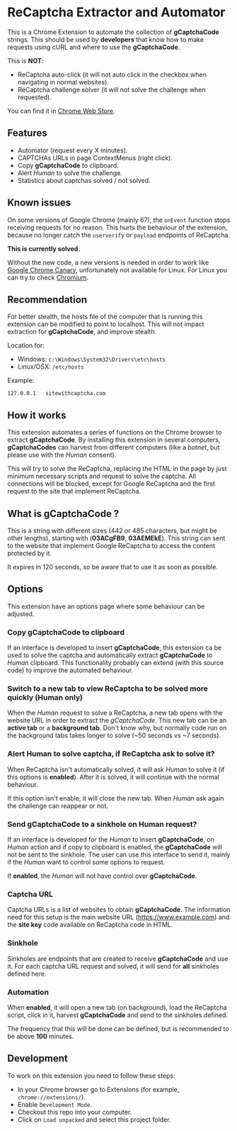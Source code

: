 # ReCaptcha Extractor and Automator

This is a Chrome Extension to automate the collection of **gCaptchaCode** strings. This should be used by **developers** that know how to make requests using cURL and where to use the **gCaptchaCode**.

This is **NOT**:

* ReCaptcha auto-click (it will not auto click in the checkbox when navigating in normal websites).
* ReCaptcha challenge solver (it will not solve the challenge when requested).

You can find it in [Chrome Web Store](https://chrome.google.com/webstore/detail/recaptcha-extractor-and-a/nfidonbbegfjbdplglbfbnikkncdcdmf).

## Features

* Automator (request every X minutes).
* CAPTCHAs URLs in page ContextMenus (right click).
* Copy **gCaptchaCode** to clipboard.
* Alert *Human* to solve the challenge.
* Statistics about captchas solved / not solved.

## Known issues

On some versions of Google Chrome (mainly 67), the `onEvent` function stops receiving requests for no reason. This hurts the behaviour of the extension, because no longer catch the `userverify` or `payload` endpoints of ReCaptcha.

**This is currently solved.**

Without the new code, a new versions is needed in order to work like [Google Chrome Canary](https://www.google.com/chrome/browser/canary.html), unfortunately not available for Linux. For Linux you can try to check [Chromium](https://www.chromium.org/getting-involved/dev-channel).

## Recommendation

For better stealth, the hosts file of the computer that is running this extension can be modified to point to localhost.
This will not impact extraction for **gCaptchaCode**, and improve stealth.

Location for:
* Windows: `c:\Windows\System32\Drivers\etc\hosts`
* Linux/OSX: `/etc/hosts`

Example:

```
127.0.0.1   sitewithcaptcha.com
```

## How it works

This extension automates a series of functions on the Chrome browser to extract **gCaptchaCode**. By installing this extension in several computers, **gCaptchaCodes** can harvest from different computers (like a *botnet*, but please use with the *Human* consent).

This will try to solve the ReCaptcha, replacing the HTML in the page by just minimum necessary scripts and request to solve the captcha. All connections will be blocked, except for Google ReCaptcha and the first request to the site that implement ReCaptcha.

## What is gCaptchaCode ?

This is a string with different sizes (442 or 485 characters, but might be other lengths), starting with (**03ACgFB9**, **03AEMEkE**). This string can sent to the website that implement Google ReCaptcha to access the content protected by it.

It expires in 120 seconds, so be aware that to use it as soon as possible.

## Options

This extension have an options page where some behaviour can be adjusted.

### Copy gCaptchaCode to clipboard

If an interface is developed to insert **gCaptchaCode**, this extension ca be used to solve the captcha and automatically extract **gCaptchaCode** to *Human* clipboard. This functionality probably can extend (with this source code) to improve the automated behaviour.

### Switch to a new tab to view ReCaptcha to be solved more quickly (Human only)

When the *Human* request to solve a ReCaptcha, a new tab opens with the website URL in order to extract the *gCaptchaCode*. This new tab can be an **active tab** or a **background tab**. Don't know why, but normally code run on the background tabs takes longer to solve (~50 seconds vs ~7 seconds).

### Alert Human to solve captcha, if ReCaptcha ask to solve it?

When ReCaptcha isn't automatically solved, it will ask *Human* to solve it (if this options is **enabled**). After it is solved, it will continue with the normal behaviour.

If this option isn't enable, it will close the new tab. When *Human* ask again the challenge can reappear or not.

### Send gCaptchaCode to a sinkhole on Human request?

If an interface is developed for the *Human* to insert **gCaptchaCode**, on *Human* action and if copy to clipboard is enabled, the **gCaptchaCode** will not be sent to the sinkhole. The user can use this interface to send it, mainly if the *Human* want to control some options to request.

If **enabled**, the *Human* will not have control over **gCaptchaCode**.

### Captcha URL

Captcha URLs is a list of websites to obtain **gCaptchaCode**. The information need for this setup is the main website URL (https://www.example.com) and the **site key** code available on ReCaptcha code in HTML.

### Sinkhole

Sinkholes are endpoints that are created to receive **gCaptchaCode** and use it. For each captcha URL request and solved, it will send for **all** sinkholes defined here.

### Automation

When **enabled**, it will open a new tab (on background), load the ReCaptcha script, click in it, harvest **gCaptchaCode** and send to the sinkholes defined.

The frequency that this will be done can be defined, but is recommended to be above **100** minutes.

## Development

To work on this extension you need to follow these steps:

- In your Chrome browser go to Extensions (for example, `chrome://extensions/`).
- Enable `Development Mode`.
- Checkout this repo into your computer.
- Click on `Load unpacked` and select this project folder.

